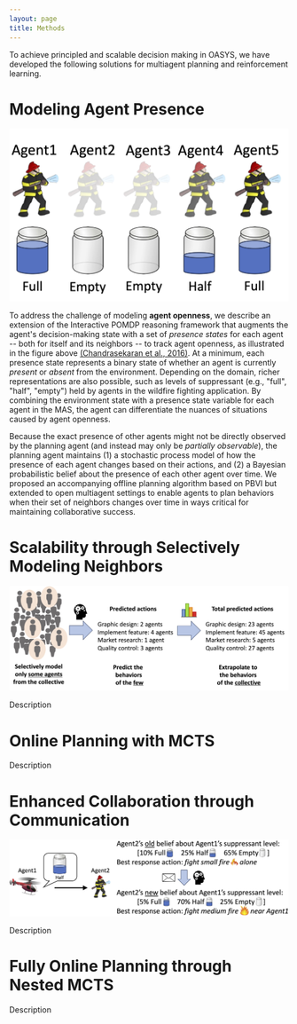 ```yaml
---
layout: page
title: Methods
---
```


To achieve principled and scalable decision making in OASYS, we have developed the following solutions for multiagent planning and reinforcement learning.

# Modeling Agent Presence

<img src="presence_states.png" class="leftimage">

To address the challenge of modeling **agent openness**, we describe an extension of the Interactive POMDP reasoning framework that augments the agent's decision-making state with a set of *presence states* for each agent -- both for itself and its neighbors -- to track agent openness, as illustrated in the figure above [(Chandrasekaran et al., 2016)](http://www.auai.org/uai2016/proceedings/papers/286.pdf).  At a minimum, each presence state represents a binary state of whether an agent is currently *present* or *absent* from the environment.  Depending on the domain, richer representations are also possible, such as levels of suppressant (e.g., "full", "half", "empty") held by agents in the wildfire fighting application.  By combining the environment state with a presence state variable for each agent in the MAS, the agent can differentiate the nuances of situations caused by agent openness.  

Because the exact presence of other agents might not be directly observed by the planning agent (and instead may only be *partially observable*), the planning agent maintains (1) a stochastic process model of how the presence of each agent changes based on their actions, and (2) a Bayesian probabilistic belief about the presence of each other agent over time.  We proposed an accompanying offline planning algorithm based on PBVI but extended to open multiagent settings to enable agents to plan behaviors when their set of neighbors changes over time in ways critical for maintaining collaborative success.



# Scalability through Selectively Modeling Neighbors

<img src="extrapolation.png" class="leftimage">

Description

# Online Planning with MCTS
Description

# Enhanced Collaboration through Communication

<img src="communication.png" class="leftimage">

Description

# Fully Online Planning through Nested MCTS

Description

